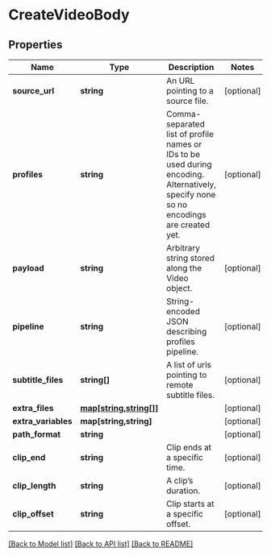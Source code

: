 # CreateVideoBody

## Properties
Name | Type | Description | Notes
------------ | ------------- | ------------- | -------------
**source_url** | **string** | An URL pointing to a source file. | [optional] 
**profiles** | **string** | Comma-separated list of profile names or IDs to be used during encoding. Alternatively, specify none so no encodings are created yet. | [optional] 
**payload** | **string** | Arbitrary string stored along the Video object. | [optional] 
**pipeline** | **string** | String-encoded JSON describing profiles pipeline. | [optional] 
**subtitle_files** | **string[]** | A list of urls pointing to remote subtitle files. | [optional] 
**extra_files** | [**map[string,string[]]**](array.md) |  | [optional] 
**extra_variables** | **map[string,string]** |  | [optional] 
**path_format** | **string** |  | [optional] 
**clip_end** | **string** | Clip ends at a specific time. | [optional] 
**clip_length** | **string** | A clip’s duration. | [optional] 
**clip_offset** | **string** | Clip starts at a specific offset. | [optional] 

[[Back to Model list]](../README.md#documentation-for-models) [[Back to API list]](../README.md#documentation-for-api-endpoints) [[Back to README]](../README.md)


